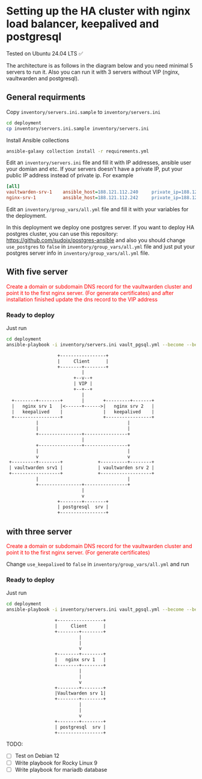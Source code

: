 # Setting up the HA cluster with nginx load balancer, keepalived and postgresql

Tested on Ubuntu 24.04 LTS ✅

The architecture is as follows in the diagram below and you need minimal 5 servers to run it. Also you can run it with 3 servers without VIP (nginx, vaultwarden and postgresql).

## General requirments

Copy `inventory/servers.ini.sample` to `inventory/servers.ini`

```bash
cd deployment
cp inventory/servers.ini.sample inventory/servers.ini
```

Install Ansible collections

```bash
ansible-galaxy collection install -r requirements.yml
```

Edit an `inventory/servers.ini` file and fill it with IP addresses, ansible user your domian and etc. If your servers doesn't have a private IP, put your public IP address instead of private ip. For example

```ini
[all]
vaultwarden-srv-1    ansible_host=188.121.112.240     private_ip=188.121.112.240
nginx-srv-1          ansible_host=188.121.112.242     private_ip=188.121.112.242
```

Edit an `inventory/group_vars/all.yml` file and fill it with your variables for the deployment.

In this deployment we deploy one postgres server.
If you want to deploy HA postgres cluster, you can use this repository: https://github.com/sudoix/postgres-ansible and also you should change `use_postgres` to `false` in `inventory/group_vars/all.yml` file and just put your postgres server info in `inventory/group_vars/all.yml` file.

## With five server

<span style="color: red;">Create a domain or subdomain DNS record for the vaultwarden cluster and point it to the first nginx server. (For generate certificates) and after installation finished update the dns record to the VIP address </span>

### Ready to deploy

Just run

```bash
cd deployment
ansible-playbook -i inventory/servers.ini vault_pgsql.yml --become --become-method=sudo
```

```txt
                   +-----------------+
                   |     Client      |
                   +--------+--------+
                            |
                         +--v--+
                         | VIP |
                         +--+--+
                            |
  +--------+--------+       |       +---------+-------+
  |   nginx srv 1   |<------+------>|   nginx srv 2   |
  |   keepalived    |               |   keepalived    |
  +-----------------+               +-----------------+
           |                                 |
           |                                 |
           +----------------+----------------+
                            |
           +----------------+----------------+
           |                                 |
           v                                 v
 +---------+--------+             +----------+--------+
 | vaultwarden srv1 |             | vaultwarden srv 2 |
 +------------------+             +-------------------+
           |                                 |
           +----------------+----------------+
                            |
                            v
                   +--------+--------+
                   | postgresql  srv |
                   +-----------------+

```

## with three server

<span style="color: red;">Create a domain or subdomain DNS record for the vaultwarden cluster and point it to the first nginx server. (For generate certificates) </span>

Change `use_keepalived` to `false` in `inventory/group_vars/all.yml` and run

### Ready to deploy

Just run

```bash
cd deployment
ansible-playbook -i inventory/servers.ini vault_pgsql.yml --become --become-method=sudo
```

```txt
                  +-----------------+
                  |     Client      |
                  +--------+--------+
                           |
                           |
                           v
                  +--------+--------+
                  |   nginx srv 1   |
                  +--------+--------+
                           |
                           |
                           v
                  +--------+--------+
                  |Vaultwarden srv 1|
                  +--------+--------+
                           |
                           |
                           v
                  +--------+--------+
                  | postgresql  srv |
                  +-----------------+

```

TODO:

- [ ] Test on Debian 12
- [ ] Write playbook for Rocky Linux 9
- [ ] Write playbook for mariadb database
